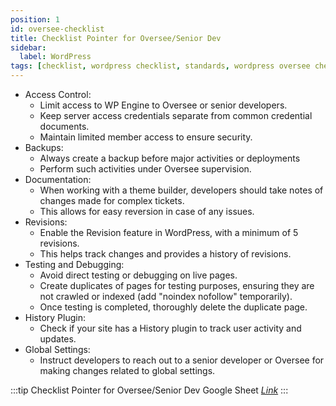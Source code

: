 ```yaml
---
position: 1
id: oversee-checklist
title: Checklist Pointer for Oversee/Senior Dev
sidebar:
  label: WordPress
tags: [checklist, wordpress checklist, standards, wordpress oversee checklist pointers]
---
```


- Access Control:
  - Limit access to WP Engine to Oversee or senior developers.
  - Keep server access credentials separate from common credential documents.
  - Maintain limited member access to ensure security.
- Backups:
  - Always create a backup before major activities or deployments
  - Perform such activities under Oversee supervision.
- Documentation:
  - When working with a theme builder, developers should take notes of changes made for complex tickets.
  - This allows for easy reversion in case of any issues.
- Revisions:
  - Enable the Revision feature in WordPress, with a minimum of 5 revisions.
  - This helps track changes and provides a history of revisions.
- Testing and Debugging:
  - Avoid direct testing or debugging on live pages.
  - Create duplicates of pages for testing purposes, ensuring they are not crawled or indexed (add "noindex nofollow" temporarily).
  - Once testing is completed, thoroughly delete the duplicate page.
- History Plugin:
  - Check if your site has a History plugin to track user activity and updates.
- Global Settings:
  - Instruct developers to reach out to a senior developer or Oversee for making changes related to global settings.

:::tip Checklist Pointer for Oversee/Senior Dev Google Sheet [*Link*](https://docs.google.com/document/d/1t38p9Z-QhVuG0b5Dca7YFMjZeVOuWpKCupL90aDWuxY/edit#)
:::